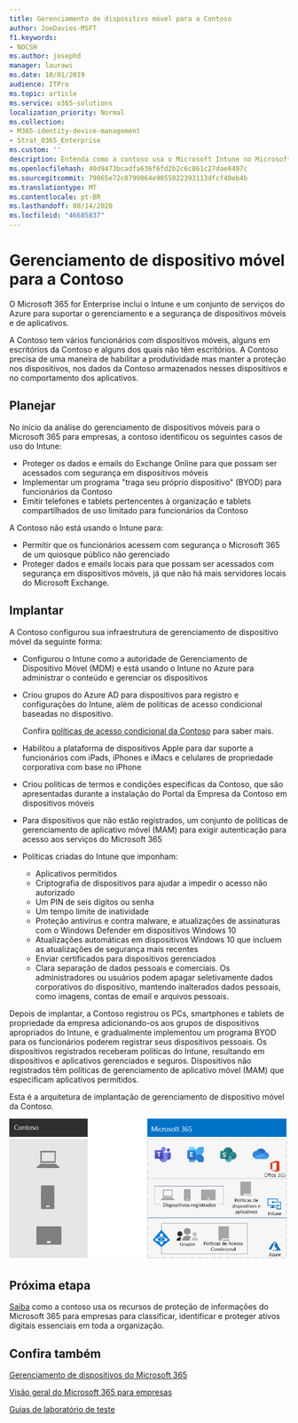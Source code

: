 ```yaml
---
title: Gerenciamento de dispositivo móvel para a Contoso
author: JoeDavies-MSFT
f1.keywords:
- NOCSH
ms.author: josephd
manager: laurawi
ms.date: 10/01/2019
audience: ITPro
ms.topic: article
ms.service: o365-solutions
localization_priority: Normal
ms.collection:
- M365-identity-device-management
- Strat_O365_Enterprise
ms.custom: ''
description: Entenda como a contoso usa o Microsoft Intune no Microsoft 365 for Enterprise para gerenciar seus dispositivos e os aplicativos que são executados neles.
ms.openlocfilehash: 40d9473bcadfa636f6fd2b2c6c861c27dae8497c
ms.sourcegitcommit: 79065e72c0799064e9055022393113dfcf40eb4b
ms.translationtype: MT
ms.contentlocale: pt-BR
ms.lasthandoff: 08/14/2020
ms.locfileid: "46685837"
---
```

# <a name="mobile-device-management-for-contoso"></a>Gerenciamento de dispositivo móvel para a Contoso

O Microsoft 365 for Enterprise inclui o Intune e um conjunto de serviços do Azure para suportar o gerenciamento e a segurança de dispositivos móveis e de aplicativos.

A Contoso tem vários funcionários com dispositivos móveis, alguns em escritórios da Contoso e alguns dos quais não têm escritórios. A Contoso precisa de uma maneira de habilitar a produtividade mas manter a proteção nos dispositivos, nos dados da Contoso armazenados nesses dispositivos e no comportamento dos aplicativos.

## <a name="plan"></a>Planejar

No início da análise do gerenciamento de dispositivos móveis para o Microsoft 365 para empresas, a contoso identificou os seguintes casos de uso do Intune:

- Proteger os dados e emails do Exchange Online para que possam ser acessados com segurança em dispositivos móveis
- Implementar um programa "traga seu próprio dispositivo" (BYOD) para funcionários da Contoso
- Emitir telefones e tablets pertencentes à organização e tablets compartilhados de uso limitado para funcionários da Contoso

A Contoso não está usando o Intune para:

- Permitir que os funcionários acessem com segurança o Microsoft 365 de um quiosque público não gerenciado
- Proteger dados e emails locais para que possam ser acessados com segurança em dispositivos móveis, já que não há mais servidores locais do Microsoft Exchange.

## <a name="deploy"></a>Implantar

A Contoso configurou sua infraestrutura de gerenciamento de dispositivo móvel da seguinte forma:

- Configurou o Intune como a autoridade de Gerenciamento de Dispositivo Móvel (MDM) e está usando o Intune no Azure para administrar o conteúdo e gerenciar os dispositivos
- Criou grupos do Azure AD para dispositivos para registro e configurações do Intune, além de políticas de acesso condicional baseadas no dispositivo.

  Confira [políticas de acesso condicional da Contoso](contoso-identity.md#conditional-access-policies-for-identity-and-device-access) para saber mais.

- Habilitou a plataforma de dispositivos Apple para dar suporte a funcionários com iPads, iPhones e iMacs e celulares de propriedade corporativa com base no iPhone
- Criou políticas de termos e condições específicas da Contoso, que são apresentadas durante a instalação do Portal da Empresa da Contoso em dispositivos móveis
- Para dispositivos que não estão registrados, um conjunto de políticas de gerenciamento de aplicativo móvel (MAM) para exigir autenticação para acesso aos serviços do Microsoft 365
- Políticas criadas do Intune que imponham:
  - Aplicativos permitidos
  - Criptografia de dispositivos para ajudar a impedir o acesso não autorizado
  - Um PIN de seis dígitos ou senha
  - Um tempo limite de inatividade
  - Proteção antivírus e contra malware, e atualizações de assinaturas com o Windows Defender em dispositivos Windows 10
  - Atualizações automáticas em dispositivos Windows 10 que incluem as atualizações de segurança mais recentes
  - Enviar certificados para dispositivos gerenciados
  - Clara separação de dados pessoais e comerciais. Os administradores ou usuários podem apagar seletivamente dados corporativos do dispositivo, mantendo inalterados dados pessoais, como imagens, contas de email e arquivos pessoais.

Depois de implantar, a Contoso registrou os PCs, smartphones e tablets de propriedade da empresa adicionando-os aos grupos de dispositivos apropriados do Intune, e gradualmente implementou um programa BYOD para os funcionários poderem registrar seus dispositivos pessoais. Os dispositivos registrados receberam políticas do Intune, resultando em dispositivos e aplicativos gerenciados e seguros. Dispositivos não registrados têm políticas de gerenciamento de aplicativo móvel (MAM) que especificam aplicativos permitidos.

Esta é a arquitetura de implantação de gerenciamento de dispositivo móvel da Contoso.

![Infraestrutura de implantação de gerenciamento de dispositivo móvel da Contoso.](../media/contoso-mdm/contoso-mdm-fig1.png)

## <a name="next-step"></a>Próxima etapa

[Saiba](contoso-info-protect.md) como a contoso usa os recursos de proteção de informações do Microsoft 365 para empresas para classificar, identificar e proteger ativos digitais essenciais em toda a organização.

## <a name="see-also"></a>Confira também

[Gerenciamento de dispositivos do Microsoft 365](device-management-roadmap-microsoft-365.md)

[Visão geral do Microsoft 365 para empresas](microsoft-365-overview.md)

[Guias de laboratório de teste](m365-enterprise-test-lab-guides.md)

